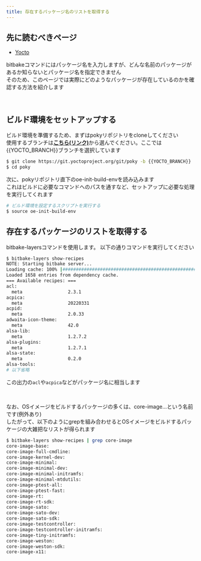 ```yaml
---
title: 存在するパッケージ名のリストを取得する
---
```


## 先に読むべきページ
* [Yocto](../component/01-yocto.md)

bitbakeコマンドにはパッケージ名を入力しますが、どんな名前のパッケージがあるか知らないとパッケージ名を指定できません  
そのため、このページでは実際にどのようなパッケージが存在しているのかを確認する方法を紹介します  

</br>

## ビルド環境をセットアップする

ビルド環境を準備するため、まずはpokyリポジトリをcloneしてください  
使用するブランチは[**こちら(リンク)**](https://wiki.yoctoproject.org/wiki/Releases)から選んでください。ここでは{{YOCTO_BRANCH}}ブランチを選択しています  

~~~bash
$ git clone https://git.yoctoproject.org/git/poky -b {{YOCTO_BRANCH}}
$ cd poky
~~~

次に、pokyリポジトリ直下のoe-init-build-envを読み込みます    
これはビルドに必要なコマンドへのパスを通すなど、セットアップに必要な処理を実行してくれます  

~~~bash
# ビルド環境を設定するスクリプトを実行する
$ source oe-init-build-env
~~~

## 存在するパッケージのリストを取得する

bitbake-layersコマンドを使用します。 以下の通りコマンドを実行してください  

~~~bash
$ bitbake-layers show-recipes
NOTE: Starting bitbake server...
Loading cache: 100% |#############################################################################################################################################################################| Time: 0:00:00
Loaded 1658 entries from dependency cache.
=== Available recipes: ===
acl:
  meta                 2.3.1
acpica:
  meta                 20220331
acpid:
  meta                 2.0.33
adwaita-icon-theme:
  meta                 42.0
alsa-lib:
  meta                 1.2.7.2
alsa-plugins:
  meta                 1.2.7.1
alsa-state:
  meta                 0.2.0
alsa-tools:
# 以下省略
~~~

この出力の`acl`や`acpica`などがパッケージ名に相当します  

</br>

なお、OSイメージをビルドするパッケージの多くは、core-image...という名前です(例外あり)  
したがって、以下のようにgrepを組み合わせるとOSイメージをビルドするパッケージの大雑把なリストが得られます  

~~~bash
$ bitbake-layers show-recipes | grep core-image
core-image-base:
core-image-full-cmdline:
core-image-kernel-dev:
core-image-minimal:
core-image-minimal-dev:
core-image-minimal-initramfs:
core-image-minimal-mtdutils:
core-image-ptest-all:
core-image-ptest-fast:
core-image-rt:
core-image-rt-sdk:
core-image-sato:
core-image-sato-dev:
core-image-sato-sdk:
core-image-testcontroller:
core-image-testcontroller-initramfs:
core-image-tiny-initramfs:
core-image-weston:
core-image-weston-sdk:
core-image-x11:
~~~